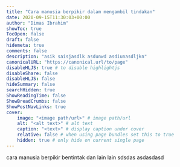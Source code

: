 ```yaml
---
title: "Cara manusia berpikir dalam mengambil tindakan"
date: 2020-09-15T11:30:03+00:00
author: "Dimas Ibrahim"
showToc: true
TocOpen: false
draft: false
hidemeta: true
comments: false
description: "asik saisjasdlk asdunwd asdiunasdljkn"
canonicalURL: "https://canonical.url/to/page"
disableHLJS: true # to disable highlightjs
disableShare: false
disableHLJS: false
hideSummary: false
searchHidden: true
ShowReadingTime: false
ShowBreadCrumbs: false
ShowPostNavLinks: true
cover:
    image: "<image path/url>" # image path/url
    alt: "<alt text>" # alt text
    caption: "<text>" # display caption under cover
    relative: false # when using page bundles set this to true
    hidden: true # only hide on current single page
---
```

cara manusia berpikir bentintak dan lain lain sdsdas asdasdasd